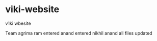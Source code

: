 viki-website
============

v1ki wbesite

Team agrima 
ram entered
anand entered
nikhil
anand all files updated